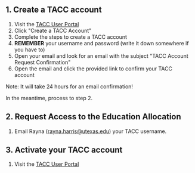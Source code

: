 ## 1. Create a TACC account

1. Visit the [TACC User Portal](https://portal.tacc.utexas.edu) 
2. Click "Create a TACC Account"
3. Complete the steps to create a TACC account
4. **REMEMBER** your username and password (write it down somewhere if you have to)
5. Open your email and look for an email with the subject "TACC Account Request Confirmation"
6. Open the email and click the provided link to confirm your TACC account

Note: It will take 24 hours for an email confirmation!

In the meantime, process to step 2. 

## 2. Request Access to the Education Allocation
 
1. Email Rayna (rayna.harris@utexas.edu) your TACC username.

## 3. Activate your TACC account
1. Visit the [TACC User Portal](https://portal.tacc.utexas.edu) 


